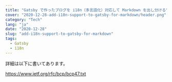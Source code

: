 ```yaml
---
title: "Gatsby で作ったブログを i18n（多言語化）対応して Markdown を出し分ける"
cover: "2020-12-28-add-i18n-support-to-gatsby-for-markdown/header.png"
category: "Tech"
lang: "ja"
date: "2020-12-28"
slug: "add-i18n-support-to-gatsby-for-markdown"
tags:
  - Gatsby
  - i18n
---
```


詳細は以下に書いてあります。

https://www.ietf.org/rfc/bcp/bcp47.txt
